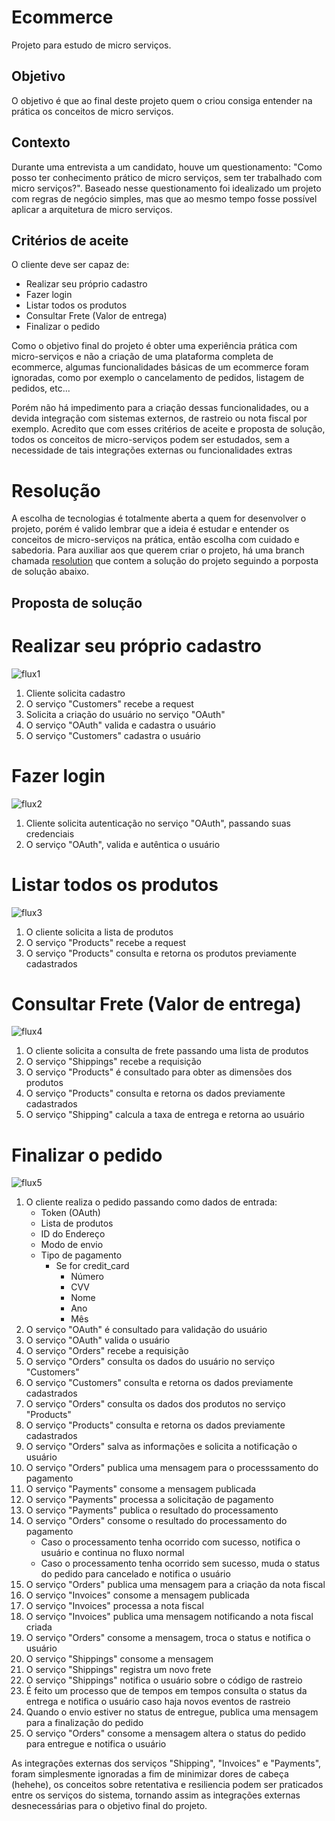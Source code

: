 # Ecommerce

Projeto para estudo de micro serviços.

## Objetivo

O objetivo é que ao final deste projeto quem o criou consiga entender na prática os conceitos de micro serviços.

## Contexto

Durante uma entrevista a um candidato, houve um questionamento: "Como posso ter conhecimento prático de micro serviços, sem ter trabalhado com micro serviços?". Baseado nesse questionamento foi idealizado um projeto com regras de negócio simples, mas que ao mesmo tempo fosse possível aplicar a arquitetura de micro serviços.

## Critérios de aceite

O cliente deve ser capaz de:

- Realizar seu próprio cadastro
- Fazer login
- Listar todos os produtos
- Consultar Frete (Valor de entrega)
- Finalizar o pedido

Como o objetivo final do projeto é obter uma experiência prática com micro-serviços e não a criação de uma plataforma completa de ecommerce, algumas funcionalidades básicas de um ecommerce foram ignoradas, como por exemplo o cancelamento de pedidos, listagem de pedidos, etc...

Porém não há impedimento para a criação dessas funcionalidades, ou a devida integração com sistemas externos, de rastreio ou nota fiscal por exemplo. Acredito que com esses critérios de aceite e proposta de solução, todos os conceitos de micro-serviços podem ser estudados, sem a necessidade de tais integrações externas ou funcionalidades extras

# Resolução

A escolha de tecnologias é totalmente aberta a quem for desenvolver o projeto, porém é valido lembrar que a ideia é estudar e entender os conceitos de micro-serviços na prática, então escolha com cuidado e sabedoria. Para auxiliar aos que querem criar o projeto, há uma branch chamada [resolution](https://github.com/LeonardoFerreiraa/ecommerce/tree/resolution) que contem a solução do projeto seguindo a porposta de solução abaixo.

## Proposta de solução

# Realizar seu próprio cadastro

![flux1](https://github.com/LeonardoFerreiraa/ecommerce/raw/master/diagrams/flux1.png)

1. Cliente solicita cadastro
2. O serviço "Customers" recebe a request
3. Solicita a criação do usuário no serviço "OAuth"
4. O serviço "OAuth" valida e cadastra o usuário
5. O serviço "Customers" cadastra o usuário

# Fazer login

![flux2](https://github.com/LeonardoFerreiraa/ecommerce/raw/master/diagrams/flux2.png)

1. Cliente solicita autenticação no serviço "OAuth", passando suas credenciais
2. O serviço "OAuth", valida e autêntica o usuário

# Listar todos os produtos

![flux3](https://github.com/LeonardoFerreiraa/ecommerce/raw/master/diagrams/flux3.png)

1. O cliente solicita a lista de produtos
2. O serviço "Products" recebe a request
3. O serviço "Products" consulta e retorna os produtos previamente cadastrados

# Consultar Frete (Valor de entrega)

![flux4](https://github.com/LeonardoFerreiraa/ecommerce/raw/master/diagrams/flux4.png)

1. O cliente solicita a consulta de frete passando uma lista de produtos
2. O serviço "Shippings" recebe a requisição
3. O serviço "Products" é consultado para obter as dimensões dos produtos
4. O serviço "Products" consulta e retorna os dados previamente cadastrados
5. O serviço "Shipping" calcula a taxa de entrega e retorna ao usuário

# Finalizar o pedido

![flux5](https://github.com/LeonardoFerreiraa/ecommerce/raw/master/diagrams/flux5.png)

1. O cliente realiza o pedido passando como dados de entrada:
    - Token (OAuth)
    - Lista de produtos
    - ID do Endereço
    - Modo de envio
    - Tipo de pagamento
        - Se for credit_card
            - Número
            - CVV
            - Nome
            - Ano
            - Mês
2. O serviço "OAuth" é consultado para validação do usuário
3. O serviço "OAuth" valida o usuário
4. O serviço "Orders" recebe a requisição
5. O serviço "Orders" consulta os dados do usuário no serviço "Customers"
6. O serviço "Customers" consulta e retorna os dados previamente cadastrados
7. O serviço "Orders" consulta os dados dos produtos no serviço "Products"
8. O serviço "Products" consulta e retorna os dados previamente cadastrados
9. O serviço "Orders" salva as informações e solicita a notificação o usuário
10. O serviço "Orders" publica uma mensagem para o processsamento do pagamento
11. O serviço "Payments" consome a mensagem publicada
12. O serviço "Payments" processa a solicitação de pagamento
13. O serviço "Payments" publica o resultado do processamento
14. O serviço "Orders" consome o resultado do processamento do pagamento
    - Caso o processamento tenha ocorrido com sucesso, notifica o usuário e continua no fluxo normal
    - Caso o processamento tenha ocorrido sem sucesso, muda o status do pedido para cancelado e notifica o usuário
15. O serviço "Orders" publica uma mensagem para a criação da nota fiscal
16. O serviço "Invoices" consome a mensagem publicada
17. O serviço "Invoices" processa a nota fiscal
18. O serviço "Invoices" publica uma mensagem notificando a nota fiscal criada
19. O serviço "Orders" consome a mensagem, troca o status e notifica o usuário
20. O serviço "Shippings" consome a mensagem
21. O serviço "Shippings" registra um novo frete
22. O serviço "Shippings" notifica o usuário sobre o código de rastreio
23. É feito um processo que de tempos em tempos consulta o status da entrega e notifica o usuário caso haja novos eventos de rastreio
24. Quando o envio estiver no status de entregue, publica uma mensagem para a finalização do pedido
25. O serviço "Orders" consome a mensagem altera o status do pedido para entregue e notifica o usuário

As integrações externas dos serviços "Shipping", "Invoices" e "Payments", foram simplesmente ignoradas a fim de minimizar dores de cabeça (hehehe), os conceitos sobre retentativa e resiliencia podem ser praticados entre os serviços do sistema, tornando assim as integrações externas desnecessárias para o objetivo final do projeto.
